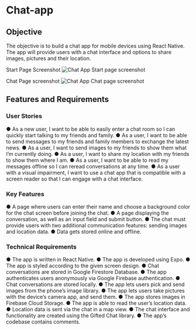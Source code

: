 # Chat-app

## Objective

The objective is to build a chat app for mobile devices using React Native. The app will provide users with a chat interface and options to share images, pictures and their location.

Start Page Screenshot
![Chat App Start page screenshot](https://user-images.githubusercontent.com/91124224/166723371-6d74963b-6f1c-4945-97bb-c6e0f6e06584.jpg)

Chat Page screenshot
![Chat App Chat page screenshot](https://user-images.githubusercontent.com/91124224/166723388-f0b9de45-c5f7-4ab4-b246-ff9ec93eca86.jpg)

## Features and Requirements

### User Stories

● As a new user, I want to be able to easily enter a chat room so I can quickly start talking to my
friends and family.
● As a user, I want to be able to send messages to my friends and family members to exchange
the latest news.
● As a user, I want to send images to my friends to show them what I’m currently doing.
● As a user, I want to share my location with my friends to show them where I am.
● As a user, I want to be able to read my messages offline so I can reread conversations at any
time.
● As a user with a visual impairment, I want to use a chat app that is compatible with a screen
reader so that I can engage with a chat interface.

### Key Features

● A page where users can enter their name and choose a background color for the chat screen
before joining the chat.
● A page displaying the conversation, as well as an input field and submit button.
● The chat must provide users with two additional communication features: sending images
and location data.
● Data gets stored online and offline.

### Technical Requirements

● The app is written in React Native.
● The app is developed using Expo.
● The app is styled according to the given screen design.
● Chat conversations are stored in Google Firestore Database.
● The app authenticates users anonymously via Google Firebase authentication.
● Chat conversations are stored locally.
● The app lets users pick and send images from the phone’s image library.
● The app lets users take pictures with the device’s camera app, and send them.
● The app stores images in Firebase Cloud Storage.
● The app is able to read the user’s location data.
● Location data is sent via the chat in a map view.
● The chat interface and functionality are created using the Gifted Chat library.
● The app’s codebase contains comments.
